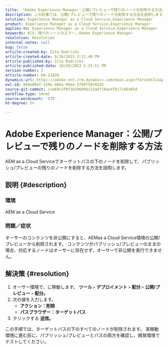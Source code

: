 ```yaml
---
title: 「Adobe Experience Manager：公開/プレビューで残りのノードを削除する方法」
description: この記事では、公開/プレビューで残りのノードを削除する方法を説明します。
solution: Experience Manager as a Cloud Service,Experience Manager
product: Experience Manager as a Cloud Service,Experience Manager
applies-to: Experience Manager as a Cloud Service,Experience Manager
keywords: KCS，残りのノードのエラー，Adobe Experience Manager
resolution: Resolution
internal-notes: null
bug: false
article-created-by: Zita Rodricks
article-created-date: 9/26/2023 3:21:40 PM
article-published-by: Zita Rodricks
article-published-date: 10/20/2023 5:15:51 PM
version-number: 2
article-number: KA-22828
dynamics-url: https://adobe-ent.crm.dynamics.com/main.aspx?forceUCI=1&pagetype=entityrecord&etn=knowledgearticle&id=b0a2895e-805c-ee11-be6f-6045bd006b4b
exl-id: 844e09af-310e-46ba-99ee-3f00750c0242
source-git-commit: cce69c3f0f38296096c23a8f19ee4fb17166465d
workflow-type: tm+mt
source-wordcount: '175'
ht-degree: 5%

---
```


# Adobe Experience Manager：公開/プレビューで残りのノードを削除する方法


AEM as a Cloud Serviceでターゲットパスの下のノードを削除して、パブリッシュ/プレビューの残りのノードを削除する方法を説明します。

## 説明 {#description}


### <b>環境</b>

AEM as a Cloud Service



### <b>問題／症状</b>

オーサーのコンテンツを非公開にすると、AEMas a Cloud Service環境の公開/プレビューから削除されます。 コンテンツがパブリッシュ/プレビューのままの場合、対応するノードはオーサーに存在せず、オーサーで非公開を実行できません。






## 解決策 {#resolution}


1. オーサー環境で、に移動します。 <b>ツール </b>`>`  <b>デプロイメント</b> `>` <b> 配分 </b>`>`  <b>公開/プレビュー </b>`>`  <b>配分。</b>
2. 次の値を入力します。
   - <b>アクション：削除</b>
   - <b>パスブラウザー：ターゲットパス</b>
3. クリックする <b>送信。</b>


この手順では、ターゲットパスの下のすべてのノードが削除されます。 実稼動環境に進む前に、パブリッシュ/プレビューとパスの両方を確認し、開発環境でテストしてください。
